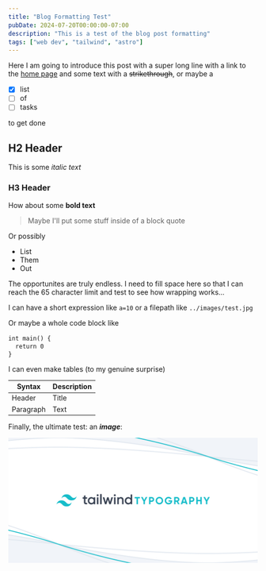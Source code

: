 ```yaml
---
title: "Blog Formatting Test"
pubDate: 2024-07-20T00:00:00-07:00
description: "This is a test of the blog post formatting"
tags: ["web dev", "tailwind", "astro"]
---
```


Here I am going to introduce this post with a super long line with a link to the [home page](/) and some text with a ~~strikethrough~~, or maybe a

- [x] list
- [ ] of
- [ ] tasks

to get done

## H2 Header

This is some _italic text_

### H3 Header

How about some **bold text**

> Maybe I'll put some stuff inside of a block quote

Or possibly

- List
- Them
- Out

The opportunites are truly endless. I need to fill space here so that I can reach the 65 character limit and test to see how wrapping works...

I can have a short expression like `a=10` or a filepath like `../images/test.jpg`

Or maybe a whole code block like

```
int main() {
  return 0
}
```

I can even make tables (to my genuine surprise)

| Syntax    | Description |
| --------- | ----------- |
| Header    | Title       |
| Paragraph | Text        |

Finally, the ultimate test: an **_image_**:

![tailwind typography logo](../images/formatting.jpg)
